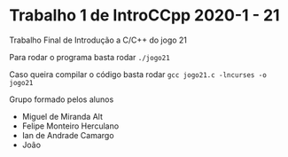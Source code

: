 # Trabalho 1 de IntroCCpp 2020-1 - 21
Trabalho Final de Introdução a C/C++ do jogo 21
<p>Para rodar o programa basta rodar <code>./jogo21</code> </p>
<p>Caso queira compilar o código basta rodar <code>gcc jogo21.c -lncurses -o jogo21</code> </p>

Grupo formado pelos alunos
<ul>
<li>Miguel de Miranda Alt</li>
<li>Felipe Monteiro Herculano</li>
<li>Ian de Andrade Camargo</li>
<li>João </li>
</ul> 
